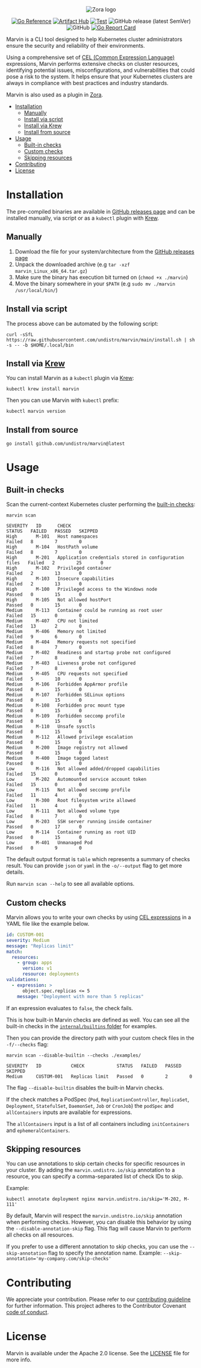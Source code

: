 <div align="center">

<picture>
  <source media="(prefers-color-scheme: dark)" srcset="assets/banner-dark.png">
  <img alt="Zora logo" src="assets/banner-light.png">
</picture>

[![Go Reference](https://pkg.go.dev/badge/github.com/undistro/marvin.svg)](https://pkg.go.dev/github.com/undistro/marvin)
[![Artifact Hub](https://img.shields.io/endpoint?url=https://artifacthub.io/badge/repository/marvin)](https://artifacthub.io/packages/krew/krew-index/marvin)
[![Test](https://github.com/undistro/marvin/actions/workflows/test.yml/badge.svg?branch=main&event=push)](https://github.com/undistro/marvin/actions/workflows/test.yml)
![GitHub release (latest SemVer)](https://img.shields.io/github/v/release/undistro/marvin?sort=semver&color=brightgreen)
![GitHub](https://img.shields.io/github/license/undistro/marvin?color=brightgreen)
[![Go Report Card](https://goreportcard.com/badge/github.com/undistro/marvin)](https://goreportcard.com/report/github.com/undistro/marvin)

</div>

Marvin is a CLI tool designed to help Kubernetes cluster administrators 
ensure the security and reliability of their environments. 

Using a comprehensive set of [CEL (Common Expression Language)](https://github.com/google/cel-spec) expressions, 
Marvin performs extensive checks on cluster resources, 
identifying potential issues, misconfigurations, and vulnerabilities that could pose a risk to the system. 
It helps ensure that your Kubernetes clusters are always in compliance with best practices and industry standards.

Marvin is also used as a plugin in [Zora](https://zora-docs.undistro.io/latest/).

<!-- TOC -->
* [Installation](#installation)
  * [Manually](#manually)
  * [Install via script](#install-via-script)
  * [Install via Krew](#install-via-krew)
  * [Install from source](#install-from-source)
* [Usage](#usage)
  * [Built-in checks](#built-in-checks)
  * [Custom checks](#custom-checks)
  * [Skipping resources](#skipping-resources)
* [Contributing](#contributing)
* [License](#license)
<!-- TOC -->

# Installation

The pre-compiled binaries are available in [GitHub releases page](https://github.com/undistro/marvin/releases) 
and can be installed manually, via script or as a `kubectl` plugin with [Krew](https://krew.sigs.k8s.io).

## Manually

1. Download the file for your system/architecture from the [GitHub releases page](https://github.com/undistro/marvin/releases)
2. Unpack the downloaded archive (e.g `tar -xzf marvin_Linux_x86_64.tar.gz`)
3. Make sure the binary has execution bit turned on (`chmod +x ./marvin`)
4. Move the binary somewhere in your `$PATH` (e.g `sudo mv ./marvin /usr/local/bin/`)

## Install via script

The process above can be automated by the following script:

```shell
curl -sSfL https://raw.githubusercontent.com/undistro/marvin/main/install.sh | sh -s -- -b $HOME/.local/bin
```

## Install via [Krew](https://krew.sigs.k8s.io)

You can install Marvin as a `kubectl` plugin via [Krew](https://krew.sigs.k8s.io):
```shell
kubectl krew install marvin
```

Then you can use Marvin with `kubectl` prefix:
```shell
kubectl marvin version
```

## Install from source

```shell
go install github.com/undistro/marvin@latest
```

# Usage

## Built-in checks

Scan the current-context Kubernetes cluster performing the [built-in checks](internal/builtins):
```shell
marvin scan
```
```
SEVERITY   ID      CHECK                                                   STATUS   FAILED   PASSED   SKIPPED 
High       M-101   Host namespaces                                         Failed   8        7        0         
High       M-104   HostPath volume                                         Failed   8        7        0         
High       M-201   Application credentials stored in configuration files   Failed   2        25       0         
High       M-102   Privileged container                                    Failed   2        13       0         
High       M-103   Insecure capabilities                                   Failed   2        13       0         
High       M-100   Privileged access to the Windows node                   Passed   0        15       0         
High       M-105   Not allowed hostPort                                    Passed   0        15       0         
Medium     M-113   Container could be running as root user                 Failed   15       0        0         
Medium     M-407   CPU not limited                                         Failed   13       2        0         
Medium     M-406   Memory not limited                                      Failed   9        6        0         
Medium     M-404   Memory requests not specified                           Failed   8        7        0         
Medium     M-402   Readiness and startup probe not configured              Failed   7        8        0         
Medium     M-403   Liveness probe not configured                           Failed   7        8        0         
Medium     M-405   CPU requests not specified                              Failed   5        10       0         
Medium     M-106   Forbidden AppArmor profile                              Passed   0        15       0         
Medium     M-107   Forbidden SELinux options                               Passed   0        15       0         
Medium     M-108   Forbidden proc mount type                               Passed   0        15       0         
Medium     M-109   Forbidden seccomp profile                               Passed   0        15       0         
Medium     M-110   Unsafe sysctls                                          Passed   0        15       0         
Medium     M-112   Allowed privilege escalation                            Passed   0        15       0         
Medium     M-200   Image registry not allowed                              Passed   0        15       0         
Medium     M-400   Image tagged latest                                     Passed   0        15       0         
Low        M-116   Not allowed added/dropped capabilities                  Failed   15       0        0         
Low        M-202   Automounted service account token                       Failed   15       0        0         
Low        M-115   Not allowed seccomp profile                             Failed   11       4        0         
Low        M-300   Root filesystem write allowed                           Failed   11       4        0         
Low        M-111   Not allowed volume type                                 Failed   8        7        0         
Low        M-203   SSH server running inside container                     Passed   0        17       0         
Low        M-114   Container running as root UID                           Passed   0        15       0         
Low        M-401   Unmanaged Pod                                           Passed   0        9        0         
```

The default output format is `table` which represents a summary of checks result. 
You can provide `json` or `yaml` in the `-o/--output` flag to get more details.

Run `marvin scan --help` to see all available options.

## Custom checks

Marvin allows you to write your own checks by using [CEL expressions](https://github.com/google/cel-spec) in a YAML file like the example below.

```yaml
id: CUSTOM-001
severity: Medium
message: "Replicas limit"
match:
  resources:
    - group: apps
      version: v1
      resource: deployments
validations:
  - expression: >
      object.spec.replicas <= 5
    message: "Deployment with more than 5 replicas"
```

If an expression evaluates to `false`, the check fails.

This is how built-in Marvin checks are defined as well.
You can see all the built-in checks in the [`internal/builtins` folder](internal/builtins) for examples.

Then you can provide the directory path with your custom check files in the `-f/--checks` flag:

```shell
marvin scan --disable-builtin --checks ./examples/
```
```
SEVERITY   ID           CHECK            STATUS   FAILED   PASSED   SKIPPED 
Medium     CUSTOM-001   Replicas limit   Passed   0        2        0         
```

The flag `--disable-builtin` disables the built-in Marvin checks.

If the check matches a PodSpec (`Pod`, `ReplicationController`, `ReplicaSet`, `Deployment`, `StatefulSet`, `DaemonSet`, `Job` or `CronJob`)
the `podSpec` and `allContainers` inputs are available for expressions.

The `allContainers` input is a list of all containers including `initContainers` and `ephemeralContainers`.

## Skipping resources

You can use annotations to skip certain checks for specific resources in your cluster.
By adding the `marvin.undistro.io/skip` annotation to a resource, 
you can specify a comma-separated list of check IDs to skip.

Example:
```shell
kubectl annotate deployment nginx marvin.undistro.io/skip='M-202, M-111'
```

By default, Marvin will respect the `marvin.undistro.io/skip` annotation when performing checks. 
However, you can disable this behavior by using the `--disable-annotation-skip` flag.
This flag will cause Marvin to perform all checks on all resources.

If you prefer to use a different annotation to skip checks, 
you can use the `--skip-annotation` flag to specify the annotation name. 
Example: `--skip-annotation='my-company.com/skip-checks'`

# Contributing

We appreciate your contribution.
Please refer to our [contributing guideline](https://github.com/undistro/marvin/blob/main/CONTRIBUTING.md) for further information.
This project adheres to the Contributor Covenant [code of conduct](https://github.com/undistro/marvin/blob/main/CODE_OF_CONDUCT.md).

# License

Marvin is available under the Apache 2.0 license. See the [LICENSE](LICENSE) file for more info.
